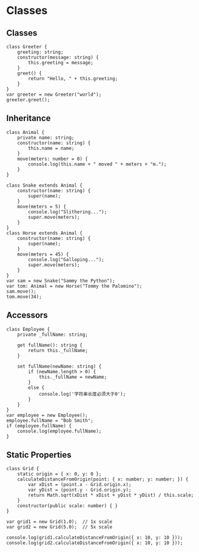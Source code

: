 ﻿# Classes

## Classes

    class Greeter {
        greeting: string;
        constructor(message: string) {
            this.greeting = message;
        }
        greet() {
            return "Hello, " + this.greeting;
        }
    }
    var greeter = new Greeter("world");
    greeter.greet();

## Inheritance

    class Animal {
        private name: string;
        constructor(name: string) {
            this.name = name;
        }
        move(meters: number = 0) {
            console.log(this.name + " moved " + meters + "m.");
        }
    }

    class Snake extends Animal {
        constructor(name: string) {
            super(name);
        }
        move(meters = 5) {
            console.log("Slithering...");
            super.move(meters);
        }
    }
    class Horse extends Animal {
        constructor(name: string) {
            super(name);
        }
        move(meters = 45) {
            console.log("Galloping...");
            super.move(meters);
        }
    }
    var sam = new Snake("Sammy the Python");
    var tom: Animal = new Horse("Tommy the Palomino");
    sam.move();
    tom.move(34);

## Accessors

    class Employee {
        private _fullName: string;

        get fullName(): string {
            return this._fullName;
        }

        set fullName(newName: string) {
            if (newName.length > 0) {
                this._fullName = newName;
            }
            else {
                console.log('字符串长度必须大于0');
            }
        }
    }
    var employee = new Employee();
    employee.fullName = "Bob Smith";
    if (employee.fullName) {
        console.log(employee.fullName);
    }


## Static Properties

    class Grid {
        static origin = { x: 0, y: 0 };
        calculateDistanceFromOrigin(point: { x: number; y: number; }) {
            var xDist = (point.x - Grid.origin.x);
            var yDist = (point.y - Grid.origin.y);
            return Math.sqrt(xDist * xDist + yDist * yDist) / this.scale;
        }
        constructor(public scale: number) { }
    }

    var grid1 = new Grid(1.0);  // 1x scale
    var grid2 = new Grid(5.0);  // 5x scale

    console.log(grid1.calculateDistanceFromOrigin({ x: 10, y: 10 }));
    console.log(grid2.calculateDistanceFromOrigin({ x: 10, y: 10 }));


